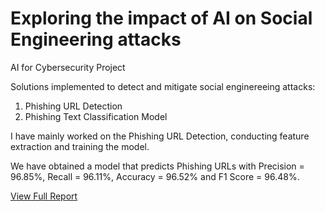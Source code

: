 # Exploring the impact of AI on Social Engineering attacks
AI for Cybersecurity Project

Solutions implemented to detect and mitigate social enginereeing attacks:
1) Phishing URL Detection
2) Phishing Text Classification Model

I have mainly worked on the Phishing URL Detection, conducting feature extraction and training the model. 

We have obtained a model that predicts Phishing URLs with Precision = 96.85%, Recall = 96.11%, Accuracy = 96.52% and F1 Score = 96.48%.

[View Full Report](https://github.com/aayushi-2003/Social-Engineering-Detection/blob/main/Report.pdf) 
